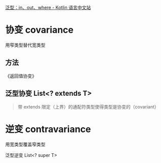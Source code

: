 [泛型：in、out、where - Kotlin 语言中文站](https://www.kotlincn.net/docs/reference/generics.html)

# 协变 covariance
用窄类型替代宽类型

## 方法
《返回值协变》

## 泛型协变 List<? extends T>
> 带 extends 限定（上界）的通配符类型使得类型是协变的（covariant）


# 逆变 contravariance
用宽类型覆盖窄类型

泛型逆变 List<? super T>